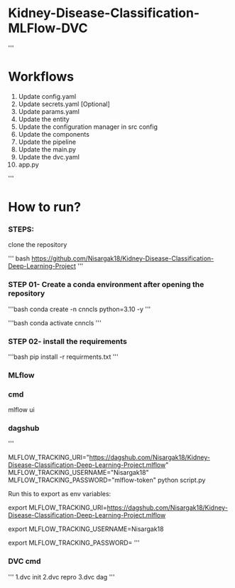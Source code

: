 # Kidney-Disease-Classification-MLFlow-DVC 


'''
# Workflows

1. Update config.yaml
2. Update secrets.yaml [Optional]
3. Update params.yaml
4. Update the entity
5. Update the configuration manager in src config
6. Update the components
7. Update the pipeline
8. Update the main.py
9. Update the dvc.yaml
10. app.py


'''




# How to run?

### STEPS:

clone the repository

''' bash
https://github.com/Nisargak18/Kidney-Disease-Classification-Deep-Learning-Project
'''

### STEP 01- Create a conda environment after opening the repository

'''bash
conda create -n cnncls python=3.10 -y
'''

'''bash
conda activate cnncls
'''

### STEP 02- install the requirements

'''bash
pip install -r requirments.txt
'''




### MLflow



### cmd
mlflow ui

### dagshub
'''

MLFLOW_TRACKING_URI="https://dagshub.com/Nisargak18/Kidney-Disease-Classification-Deep-Learning-Project.mlflow"
MLFLOW_TRACKING_USERNAME="Nisargak18"
MLFLOW_TRACKING_PASSWORD="mlflow-token"
python script.py

Run this to export as env variables:

export MLFLOW_TRACKING_URI=https://dagshub.com/Nisargak18/Kidney-Disease-Classification-Deep-Learning-Project.mlflow

export MLFLOW_TRACKING_USERNAME=Nisargak18

export MLFLOW_TRACKING_PASSWORD=
'''

### DVC cmd
'''
1.dvc init
2.dvc repro
3.dvc dag '''

